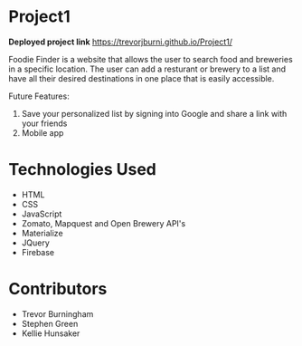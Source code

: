 # Project1

**Deployed project link** https://trevorjburni.github.io/Project1/

Foodie Finder is a website that allows the user to search food and breweries in a specific location. The user can add a resturant or brewery to a list and have all their desired destinations in one place that is easily accessible. 

Future Features: 
1. Save your personalized list by signing into Google and share a link with your friends
2. Mobile app

# Technologies Used

- HTML
- CSS
- JavaScript
- Zomato, Mapquest and Open Brewery API's
- Materialize
- JQuery
- Firebase

# Contributors

- Trevor Burningham
- Stephen Green
- Kellie Hunsaker
